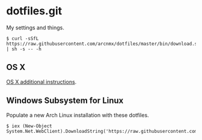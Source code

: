 # dotfiles.git

My settings and things.

    $ curl -sSfL https://raw.githubusercontent.com/arcnmx/dotfiles/master/bin/download.sh | sh -s -- -h

## OS X

[OS X additional instructions](OSX.md).

## Windows Subsystem for Linux

Populate a new Arch Linux installation with these dotfiles.

    $ iex (New-Object System.Net.WebClient).DownloadString('https://raw.githubusercontent.com/arcnmx/dotfiles/master/bin/alwsl.ps1')
